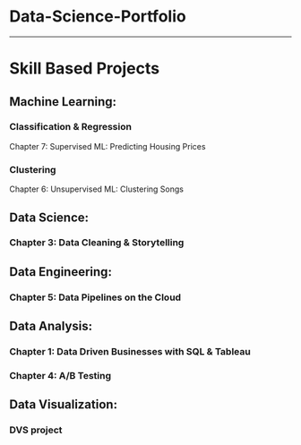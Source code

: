 # Data-Science-Portfolio #

----

# Skill Based Projects #

## Machine Learning:

### Classification & Regression
Chapter 7: Supervised ML: Predicting Housing Prices

### Clustering 
Chapter 6: Unsupervised ML: Clustering Songs
## Data Science:

### Chapter 3: Data Cleaning & Storytelling

## Data Engineering:

### Chapter 5: Data Pipelines on the Cloud

## Data Analysis:
### Chapter 1: Data Driven Businesses with SQL & Tableau

### Chapter 4: A/B Testing

## Data Visualization:

### DVS project
